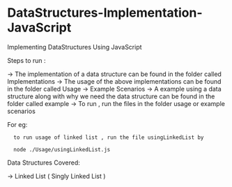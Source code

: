 # DataStructures-Implementation-JavaScript
Implementing DataStructures Using JavaScript


Steps to run : 
   
   -> The implementation of a data structure can be found in the folder called Implementations
   -> The usage of the above implementations can be found in the folder called Usage
   -> Example Scenarios -> A example using a data structure along with why we need the data structure can be found in the folder called example
   -> To run , run the files in the folder usage or example scenarios

   For eg: 
      
      to run usage of linked list , run the file usingLinkedList by 

      node ./Usage/usingLinkedList.js 

 Data Structures Covered: 

   -> Linked List ( Singly Linked List )
